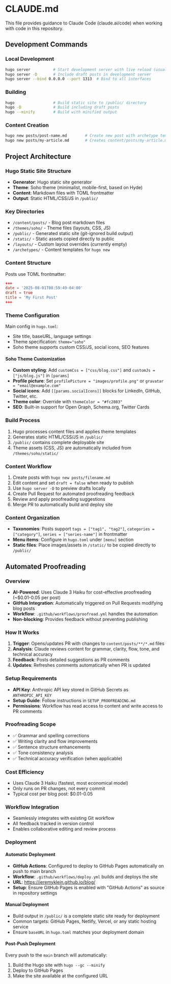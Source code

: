 # CLAUDE.md

This file provides guidance to Claude Code (claude.ai/code) when working with code in this repository.

## Development Commands

### Local Development
```bash
hugo server          # Start development server with live reload (usually on localhost:1313)
hugo server -D       # Include draft posts in development server
hugo server --bind 0.0.0.0 --port 1313  # Bind to all interfaces
```

### Building
```bash
hugo                 # Build static site to /public/ directory
hugo -D              # Build including draft posts
hugo --minify        # Build with minified output
```

### Content Creation
```bash
hugo new posts/post-name.md        # Create new post with archetype template
hugo new posts/my-article.md       # Creates content/posts/my-article.md with frontmatter
```

## Project Architecture

### Hugo Static Site Structure
- **Generator**: Hugo static site generator
- **Theme**: Soho theme (minimalist, mobile-first, based on Hyde)
- **Content**: Markdown files with TOML frontmatter
- **Output**: Static HTML/CSS/JS in `/public/`

### Key Directories
- `/content/posts/` - Blog post markdown files
- `/themes/soho/` - Theme files (layouts, CSS, JS)
- `/public/` - Generated static site (git-ignored build output)
- `/static/` - Static assets copied directly to public
- `/layouts/` - Custom layout overrides (currently empty)
- `/archetypes/` - Content templates for `hugo new`

### Content Structure
Posts use TOML frontmatter:
```toml
+++
date = '2025-08-01T08:59:49-04:00'
draft = true
title = 'My First Post'
+++
```

### Theme Configuration
Main config in `hugo.toml`:
- Site title, baseURL, language settings
- Theme specification: `theme="soho"`
- Soho theme supports custom CSS/JS, social icons, SEO features

#### Soho Theme Customization
- **Custom styling**: Add `customCss = ["css/blog.css"]` and `customJs = ["js/blog.js"]` in `[params]`
- **Profile picture**: Set `profilePicture = "images/profile.png"` or `gravatar = "email@example.com"`
- **Social icons**: Add `[[params.socialIcons]]` blocks for LinkedIn, GitHub, Twitter, etc.
- **Theme color**: Override with `themeColor = "#fc2803"`
- **SEO**: Built-in support for Open Graph, Schema.org, Twitter Cards

### Build Process
1. Hugo processes content files and applies theme templates
2. Generates static HTML/CSS/JS in `/public/`
3. `/public/` contains complete deployable site
4. Theme assets (CSS, JS) are automatically included from `/themes/soho/static/`

### Content Workflow
1. Create posts with `hugo new posts/filename.md`
2. Edit content and set `draft = false` when ready to publish
3. Use `hugo server -D` to preview drafts locally
4. Create Pull Request for automated proofreading feedback
5. Review and apply proofreading suggestions
6. Merge PR to automatically build and deploy site

### Content Organization
- **Taxonomies**: Posts support `tags = ["tag1", "tag2"]`, `categories = ["category"]`, `series = ["series-name"]` in frontmatter
- **Menu items**: Configure in `hugo.toml` under `[menu]` section
- **Static files**: Place images/assets in `/static/` to be copied directly to `/public/`

## Automated Proofreading

### Overview
- **AI-Powered**: Uses Claude 3 Haiku for cost-effective proofreading (~$0.01-0.05 per post)
- **GitHub Integration**: Automatically triggered on Pull Requests modifying blog posts
- **Workflow**: `.github/workflows/proofread.yml` handles the automation
- **Non-blocking**: Provides feedback without preventing publishing

### How It Works
1. **Trigger**: Opens/updates PR with changes to `content/posts/**/*.md` files
2. **Analysis**: Claude reviews content for grammar, clarity, flow, tone, and technical accuracy
3. **Feedback**: Posts detailed suggestions as PR comments
4. **Updates**: Refreshes comments automatically when PR is updated

### Setup Requirements
- **API Key**: Anthropic API key stored in GitHub Secrets as `ANTHROPIC_API_KEY`
- **Setup Guide**: Follow instructions in `SETUP_PROOFREADING.md`
- **Permissions**: Workflow has read access to content and write access to PR comments

### Proofreading Scope
- ✅ Grammar and spelling corrections
- ✅ Writing clarity and flow improvements
- ✅ Sentence structure enhancements
- ✅ Tone consistency analysis
- ✅ Technical accuracy verification (when applicable)

### Cost Efficiency
- Uses Claude 3 Haiku (fastest, most economical model)
- Only runs on PR changes, not every commit
- Typical cost per blog post: $0.01-0.05

### Workflow Integration
- Seamlessly integrates with existing Git workflow
- All feedback tracked in version control
- Enables collaborative editing and review process

### Deployment

#### Automatic Deployment
- **GitHub Actions**: Configured to deploy to GitHub Pages automatically on push to main branch
- **Workflow**: `.github/workflows/deploy.yml` builds and deploys the site
- **URL**: https://jeremyklein.github.io/blog/
- **Setup**: Ensure GitHub Pages is enabled with "GitHub Actions" as source in repository settings

#### Manual Deployment
- Build output in `/public/` is a complete static site ready for deployment
- Common targets: GitHub Pages, Netlify, Vercel, or any static hosting service
- Ensure `baseURL` in `hugo.toml` matches your deployment domain

#### Post-Push Deployment
Every push to the `main` branch will automatically:
1. Build the Hugo site with `hugo --gc --minify`
2. Deploy to GitHub Pages
3. Make the site available at the configured URL